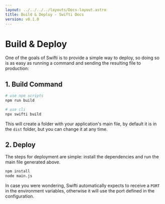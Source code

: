```yaml
---
layout: ../../../../layouts/Docs-layout.astro
title: Build & Deploy - Swifti Docs
version: v0.1.0
---
```


# Build & Deploy

One of the goals of Swifti is to provide a simple way to deploy, so doing so is as easy as running a command and sending the resulting file to production:

## 1. Build Command

```bash
# use npm scripts
npm run build

# use cli
npx swifti build
```

This will create a folder with your application's main file, by default it is in the `dist` folder, but you can change it at any time.

## 2. Deploy

The steps for deployment are simple: install the dependencies and run the main file generated above.

```bash
npm install
node main.js
```

In case you were wondering, Swifti automatically expects to receive a `PORT` in the environment variables, otherwise it will use the port defined in the configuration.
